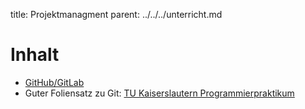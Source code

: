 title: Projektmanagment
parent: ../../../unterricht.md

# Inhalt
* [GitHub/GitLab](uebung_github.html)
* Guter Foliensatz zu Git: [TU Kaiserslautern Programmierpraktikum](https://pl.cs.uni-kl.de/homepage/teaching/ss22/pp/folien/04.pdf)
